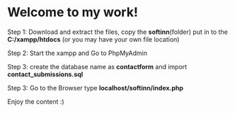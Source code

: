 # Welcome to my work!

Step 1: Download and extract the files, copy the **softinn**(folder) put in to the **C:/xampp/htdocs** (or you may have your own file location)

Step 2: Start the xampp and Go to PhpMyAdmin

Step 3: create the database name as **contactform** and import **contact_submissions.sql** 

Step 3: Go to the Browser type **localhost/softinn/index.php**

Enjoy the content :)
